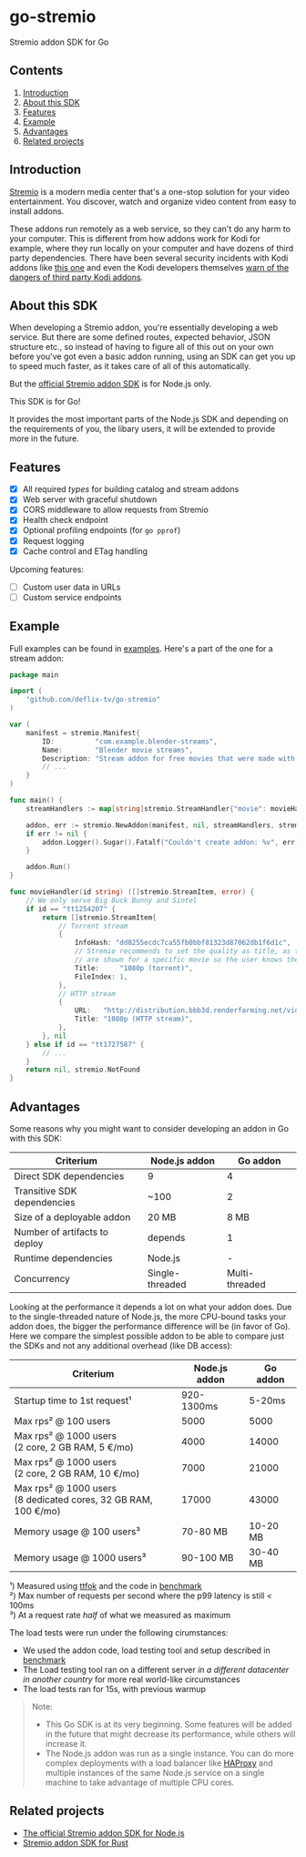 # go-stremio

Stremio addon SDK for Go

## Contents

1. [Introduction](#introduction)
2. [About this SDK](#about-this-sdk)
3. [Features](#features)
4. [Example](#example)
5. [Advantages](#advantages)
6. [Related projects](#related-projects)

## Introduction

[Stremio](https://www.stremio.com/) is a modern media center that's a one-stop solution for your video entertainment. You discover, watch and organize video content from easy to install addons.

These addons run remotely as a web service, so they can't do any harm to your computer. This is different from how addons work for Kodi for example, where they run locally on your computer and have dozens of third party dependencies. There have been several security incidents with Kodi addons like [this one](https://www.reddit.com/r/Addons4Kodi/comments/axhmcw/public_service_announcement_remove_civitas_repo/) and even the Kodi developers themselves [warn of the dangers of third party Kodi addons](https://kodi.tv/article/warning-be-aware-what-additional-add-ons-you-install).

## About this SDK

When developing a Stremio addon, you're essentially developing a web service. But there are some defined routes, expected behavior, JSON structure etc., so instead of having to figure all of this out on your own before you've got even a basic addon running, using an SDK can get you up to speed much faster, as it takes care of all of this automatically.

But the [official Stremio addon SDK](https://github.com/Stremio/stremio-addon-sdk) is for Node.js only.

This SDK is for Go!

It provides the most important parts of the Node.js SDK and depending on the requirements of you, the libary users, it will be extended to provide more in the future.

## Features

- [x] All required *types* for building catalog and stream addons
- [x] Web server with graceful shutdown
- [x] CORS middleware to allow requests from Stremio
- [x] Health check endpoint
- [x] Optional profiling endpoints (for `go pprof`)
- [x] Request logging
- [x] Cache control and ETag handling

Upcoming features:

- [ ] Custom user data in URLs
- [ ] Custom service endpoints

## Example

Full examples can be found in [examples](./examples). Here's a part of the one for a stream addon:

```go
package main

import (
    "github.com/deflix-tv/go-stremio"
)

var (
    manifest = stremio.Manifest{
        ID:          "com.example.blender-streams",
        Name:        "Blender movie streams",
        Description: "Stream addon for free movies that were made with Blender",
        // ...
    }
)

func main() {
    streamHandlers := map[string]stremio.StreamHandler{"movie": movieHandler}

    addon, err := stremio.NewAddon(manifest, nil, streamHandlers, stremio.Options{Port: 8080})
    if err != nil {
        addon.Logger().Sugar().Fatalf("Couldn't create addon: %v", err)
    }

    addon.Run()
}

func movieHandler(id string) ([]stremio.StreamItem, error) {
    // We only serve Big Buck Bunny and Sintel
    if id == "tt1254207" {
        return []stremio.StreamItem{
            // Torrent stream
            {
                InfoHash: "dd8255ecdc7ca55fb0bbf81323d87062db1f6d1c",
                // Stremio recommends to set the quality as title, as the streams
                // are shown for a specific movie so the user knows the title.
                Title:     "1080p (torrent)",
                FileIndex: 1,
            },
            // HTTP stream
            {
                URL:   "http://distribution.bbb3d.renderfarming.net/video/mp4/bbb_sunflower_1080p_30fps_normal.mp4",
                Title: "1080p (HTTP stream)",
            },
        }, nil
    } else if id == "tt1727587" {
        // ...
    }
    return nil, stremio.NotFound
}
```

## Advantages

Some reasons why you might want to consider developing an addon in Go with this SDK:

Criterium|Node.js addon|Go addon
---------|--------|-------------
Direct SDK dependencies|9|4
Transitive SDK dependencies|~100|2
Size of a deployable addon|20 MB|8 MB
Number of artifacts to deploy|depends|1
Runtime dependencies|Node.js|-
Concurrency|Single-threaded|Multi-threaded

Looking at the performance it depends a lot on what your addon does. Due to the single-threaded nature of Node.js, the more CPU-bound tasks your addon does, the bigger the performance difference will be (in favor of Go). Here we compare the simplest possible addon to be able to compare just the SDKs and not any additional overhead (like DB access):

Criterium|Node.js addon|Go addon
---------|--------|-------------
Startup time to 1st request¹|920-1300ms|5-20ms
Max rps² @ 100 users|5000|5000
Max rps² @ 1000 users<br>(2 core, 2 GB RAM, 5 €/mo)|4000|14000
Max rps² @ 1000 users<br>(2 core, 2 GB RAM, 10 €/mo)|7000|21000
Max rps² @ 1000 users<br>(8 dedicated cores, 32 GB RAM, 100 €/mo)|17000|43000
Memory usage @ 100 users³|70-80 MB|10-20 MB
Memory usage @ 1000 users³|90-100 MB|30-40 MB

¹) Measured using [ttfok](https://github.com/doingodswork/ttfok) and the code in [benchmark](benchmark)  
²) Max number of requests per second where the p99 latency is still < 100ms  
³) At a request rate *half* of what we measured as maximum

The load tests were run under the following cirumstances:

- We used the addon code, load testing tool and setup described in [benchmark](benchmark)
- The Load testing tool ran on a different server *in a different datacenter in another country* for more real world-like circumstances
- The load tests ran for 15s, with previous warmup

> Note:
>
> - This Go SDK is at its very beginning. Some features will be added in the future that might decrease its performance, while others will increase it.
> - The Node.js addon was run as a single instance. You can do more complex deployments with a load balancer like [HAProxy](https://www.haproxy.org/) and multiple instances of the same Node.js service on a single machine to take advantage of multiple CPU cores.

## Related projects

- [The official Stremio addon SDK for Node.js](https://github.com/Stremio/stremio-addon-sdk)
- [Stremio addon SDK for Rust](https://github.com/sleeyax/stremio-addon-sdk)
